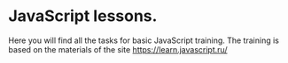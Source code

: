 # JavaScript lessons.
 Here you will find all the tasks for basic JavaScript training.
 The training is based on the materials of the site https://learn.javascript.ru/
